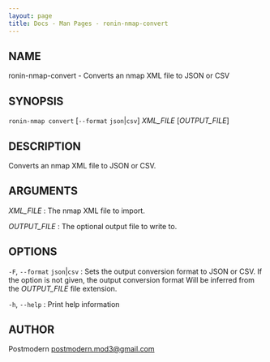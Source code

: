 ```yaml
---
layout: page
title: Docs - Man Pages - ronin-nmap-convert
---
```


## NAME

ronin-nmap-convert - Converts an nmap XML file to JSON or CSV

## SYNOPSIS

`ronin-nmap convert` [`--format` `json`\|`csv`] *XML_FILE* [*OUTPUT_FILE*]

## DESCRIPTION

Converts an nmap XML file to JSON or CSV.

## ARGUMENTS

*XML_FILE*
: The nmap XML file to import.

*OUTPUT_FILE*
: The optional output file to write to.

## OPTIONS

`-F`, `--format` `json`|`csv`
: Sets the output conversion format to JSON or CSV. If the option is not given,
  the output conversion format Will be inferred from the *OUTPUT_FILE* file
  extension.

`-h`, `--help`
: Print help information

## AUTHOR

Postmodern <postmodern.mod3@gmail.com>


